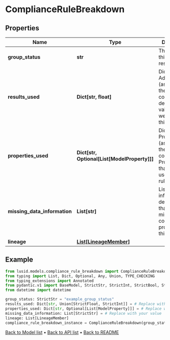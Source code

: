 # ComplianceRuleBreakdown

## Properties
Name | Type | Description | Notes
------------ | ------------- | ------------- | -------------
**group_status** | **str** | The status of this subset of results. | 
**results_used** | **Dict[str, float]** | Dictionary of AddressKey (as string) and their corresponding decimal values, that were used in this rule. | 
**properties_used** | **Dict[str, Optional[List[ModelProperty]]]** | Dictionary of PropertyKey (as string) and their corresponding Properties, that were used in this rule | 
**missing_data_information** | **List[str]** | List of string information detailing data that was missing from contributions processed in this rule | 
**lineage** | [**List[LineageMember]**](LineageMember.md) |  | 
## Example

```python
from lusid.models.compliance_rule_breakdown import ComplianceRuleBreakdown
from typing import List, Dict, Optional, Any, Union, TYPE_CHECKING
from typing_extensions import Annotated
from pydantic.v1 import BaseModel, StrictStr, StrictInt, StrictBool, StrictFloat, StrictBytes, Field, validator, ValidationError, conlist, constr
from datetime import datetime

group_status: StrictStr = "example_group_status"
results_used: Dict[str, Union[StrictFloat, StrictInt]] = # Replace with your value
properties_used: Dict[str, Optional[List[ModelProperty]]] = # Replace with your value
missing_data_information: List[StrictStr] = # Replace with your value
lineage: List[LineageMember]
compliance_rule_breakdown_instance = ComplianceRuleBreakdown(group_status=group_status, results_used=results_used, properties_used=properties_used, missing_data_information=missing_data_information, lineage=lineage)

```

[Back to Model list](../README.md#documentation-for-models) &#8226; [Back to API list](../README.md#documentation-for-api-endpoints) &#8226; [Back to README](../README.md)

